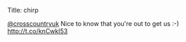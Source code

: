 Title: chirp

<a href="http://twitter.com/crosscountryuk">@crosscountryuk</a> Nice to know that you're out to get us :-) <a href="http://t.co/knCwkI53">http://t.co/knCwkI53</a>
